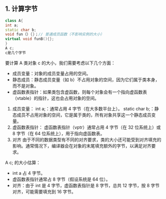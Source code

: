 ## 1. 计算字节
```cpp
class A{
int a;
static char b;
void fun（）{}；// 普通成员函数（不影响实例的大小）
virtual void funB(){};
}
A c;
c是几个字节
```
要计算 A 类对象 c 的大小，我们需要考虑以下几个方面：
 + 成员变量：对象的成员变量占用的空间。
 + 静态成员：静态成员变量（如 b）不占用对象的空间，因为它们属于类本身，而不是对象。
 + 虚函数表指针：如果类包含虚函数，则每个对象会有一个指向虚函数表（vtable）的指针，这也会占用对象的空间。

1. 成员变量：
int a;：通常占用 4 字节（在大多数平台上）。
static char b;：静态成员不占用对象的空间，它是属于类的，所有对象共享这一个静态成员变量。
2. 虚函数表指针：
虚函数表指针（vptr）通常占用 4 字节（在 32 位系统上）或 8 字节（在 64 位系统上），用于指向虚函数表。
3. 对齐
由于不同的数据类型有不同的对齐要求，类的大小还可能受到对齐填充的影响。通常情况下，编译器会在对象的末尾填充额外的字节，以满足对齐要求。

A c; 的大小估算：
  + int a 占 4 字节。
  + 虚函数表指针通常占 8 字节（假设系统是 64 位）。
  + 对齐：由于 int 是 4 字节，虚函数表指针是 8 字节，总共 12 字节，按 8 字节对齐，可能需要填充到 16 字节。













